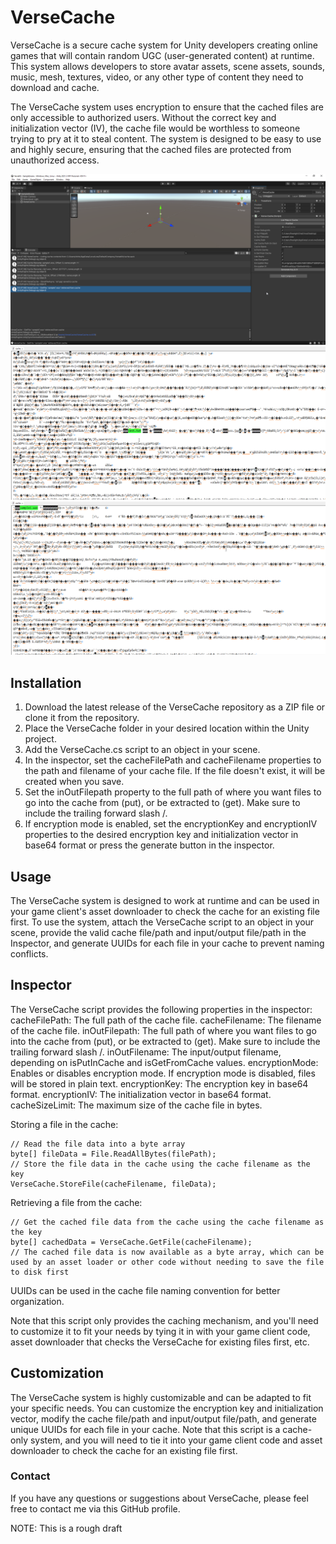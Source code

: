 # VerseCache

VerseCache is a secure cache system for Unity developers creating online games that will contain random UGC (user-generated content) at runtime. This system allows developers to store avatar assets, scene assets, sounds, music, mesh, textures, video, or any other type of content they need to download and cache.

The VerseCache system uses encryption to ensure that the cached files are only accessible to authorized users. Without the correct key and initialization vector (IV), the cache file would be worthless to someone trying to pry at it to steal content. The system is designed to be easy to use and highly secure, ensuring that the cached files are protected from unauthorized access.

![Alt text](/screenshot1.png "VerseCache Screenshot 1")
![Alt text](/screenshot2.png "VerseCache Screenshot 2")
![Alt text](/screenshot3.png "VerseCache Screenshot 3")

## Installation
1. Download the latest release of the VerseCache repository as a ZIP file or clone it from the repository.
2. Place the VerseCache folder in your desired location within the Unity project.
3. Add the VerseCache.cs script to an object in your scene.
4. In the inspector, set the cacheFilePath and cacheFilename properties to the path and filename of your cache file. If the file doesn't exist, it will be created when you save.
5. Set the inOutFilepath property to the full path of where you want files to go into the cache from (put), or be extracted to (get). Make sure to include the trailing forward slash /.
6. If encryption mode is enabled, set the encryptionKey and encryptionIV properties to the desired encryption key and initialization vector in base64 format or press the generate button in the inspector.

## Usage
The VerseCache system is designed to work at runtime and can be used in your game client's asset downloader to check the cache for an existing file first. To use the system, attach the VerseCache script to an object in your scene, provide the valid cache file/path and input/output file/path in the Inspector, and generate UUIDs for each file in your cache to prevent naming conflicts.

## Inspector
The VerseCache script provides the following properties in the inspector:
cacheFilePath: The full path of the cache file.
cacheFilename: The filename of the cache file.
inOutFilepath: The full path of where you want files to go into the cache from (put), or be extracted to (get). Make sure to include the trailing forward slash /.
inOutFilename: The input/output filename, depending on isPutInCache and isGetFromCache values.
encryptionMode: Enables or disables encryption mode. If encryption mode is disabled, files will be stored in plain text.
encryptionKey: The encryption key in base64 format.
encryptionIV: The initialization vector in base64 format.
cacheSizeLimit: The maximum size of the cache file in bytes.

Storing a file in the cache:
```
// Read the file data into a byte array
byte[] fileData = File.ReadAllBytes(filePath);
// Store the file data in the cache using the cache filename as the key
VerseCache.StoreFile(cacheFilename, fileData);
```

Retrieving a file from the cache:
```
// Get the cached file data from the cache using the cache filename as the key
byte[] cachedData = VerseCache.GetFile(cacheFilename);
// The cached file data is now available as a byte array, which can be used by an asset loader or other code without needing to save the file to disk first
```
UUIDs can be used in the cache file naming convention for better organization.

Note that this script only provides the caching mechanism, and you'll need to customize it to fit your needs by tying it in with your game client code, asset downloader that checks the VerseCache for existing files first, etc.


## Customization
The VerseCache system is highly customizable and can be adapted to fit your specific needs. You can customize the encryption key and initialization vector, modify the cache file/path and input/output file/path, and generate unique UUIDs for each file in your cache. Note that this script is a cache-only system, and you will need to tie it into your game client code and asset downloader to check the cache for an existing file first.

### Contact
If you have any questions or suggestions about VerseCache, please feel free to contact me via this GitHub profile.

NOTE: This is a rough draft
